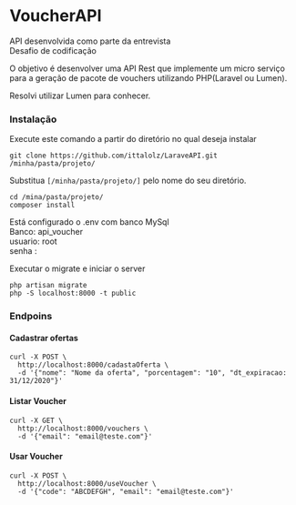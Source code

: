 <h1 class="code-line" data-line-start=0 data-line-end=1 ><a id="VoucherAPI_0"></a>VoucherAPI</h1>
<p class="has-line-data" data-line-start="2" data-line-end="4">API desenvolvida como parte da entrevista<br>
Desafio de codificação</p>
<p class="has-line-data" data-line-start="5" data-line-end="6">O objetivo é desenvolver uma API Rest que implemente um micro serviço para a geração de pacote de vouchers utilizando PHP(Laravel ou Lumen).</p>
<p class="has-line-data" data-line-start="7" data-line-end="8">Resolvi utilizar Lumen para conhecer.</p>
<h3 class="code-line" data-line-start=8 data-line-end=9 ><a id="Instalao_8"></a>Instalação</h3>
<p class="has-line-data" data-line-start="10" data-line-end="11">Execute este comando a partir do diretório no qual deseja instalar</p>
<pre><code class="has-line-data" data-line-start="13" data-line-end="15" class="language-sh">git <span class="hljs-built_in">clone</span> https://github.com/ittalolz/LaraveAPI.git /minha/pasta/projeto/
</code></pre>
<p class="has-line-data" data-line-start="16" data-line-end="17">Substitua <code>[/minha/pasta/projeto/]</code> pelo nome do seu diretório.</p>
<pre><code class="has-line-data" data-line-start="19" data-line-end="22" class="language-sh"><span class="hljs-built_in">cd</span> /mina/pasta/projeto/
composer install
</code></pre>
<p class="has-line-data" data-line-start="23" data-line-end="27">Está configurado o .env com banco MySql<br>
Banco: api_voucher<br>
usuario: root<br>
senha :</p>
<p class="has-line-data" data-line-start="28" data-line-end="29">Executar o migrate e iniciar o server</p>
<pre><code class="has-line-data" data-line-start="31" data-line-end="34" class="language-sh">php artisan migrate
php -S localhost:<span class="hljs-number">8000</span> -t public
</code></pre>
<h3 class="code-line" data-line-start=35 data-line-end=36 ><a id="Endpoins_35"></a>Endpoins</h3>
<h4 class="code-line" data-line-start=37 data-line-end=38 ><a id="Cadastrar_ofertas_37"></a>Cadastrar ofertas</h4>
<pre><code class="has-line-data" data-line-start="40" data-line-end="44" class="language-sh">curl -X POST \
  http://localhost:<span class="hljs-number">8000</span>/cadastaOferta \
  <span class="hljs-operator">-d</span> <span class="hljs-string">'{"nome": "Nome da oferta", "porcentagem": "10", "dt_expiracao: 31/12/2020"}'</span>
</code></pre>
<h4 class="code-line" data-line-start=45 data-line-end=46 ><a id="Listar_Voucher_45"></a>Listar Voucher</h4>
<pre><code class="has-line-data" data-line-start="48" data-line-end="52" class="language-sh">curl -X GET \
  http://localhost:<span class="hljs-number">8000</span>/vouchers \
  <span class="hljs-operator">-d</span> <span class="hljs-string">'{"email": "email@teste.com"}'</span>
</code></pre>
<h4 class="code-line" data-line-start=53 data-line-end=54 ><a id="Usar_Voucher_53"></a>Usar Voucher</h4>
<pre><code class="has-line-data" data-line-start="56" data-line-end="60" class="language-sh">curl -X POST \
  http://localhost:<span class="hljs-number">8000</span>/useVoucher \
  <span class="hljs-operator">-d</span> <span class="hljs-string">'{"code": "ABCDEFGH", "email": "email@teste.com"}'</span>
</code></pre>
